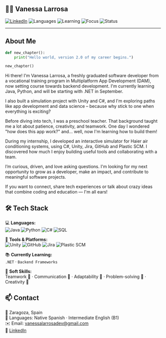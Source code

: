 
## 👩‍💻 Vanessa Larrosa

[![LinkedIn](https://img.shields.io/badge/LinkedIn-vanessa--larrosa--vilar-%237bbdd3?style=flat&logo=linkedin&logoColor=white)](https://www.linkedin.com/in/vanessa-larrosa-vilar/)
![Languages](https://img.shields.io/badge/Languages-Spanish%20%7C%20English-%23cda4de?style=flat&logo=google-translate&logoColor=white)
![Learning](https://img.shields.io/badge/Learning-.NET%20%7C%20Data%20Science-%237bbdd3?style=flat&logo=book&logoColor=white)
![Focus](https://img.shields.io/badge/Focus-Backend%20Development-%23cda4de?style=flat&logo=code&logoColor=white)
![Status](https://img.shields.io/badge/Status-Open%20to%20Opportunities-%237bbdd3?style=flat&logo=rocket&logoColor=white)

---

## About Me 

```python
def new_chapter():
    print("Hello world, version 2.0 of my career begins.")

new_chapter()
```
Hi there! I'm Vanessa Larrosa, a freshly graduated software developer from a vocational training program in Multiplatform App Development (DAM), now setting course towards backend development. I'm currently learning Java, Python, and will be starting with .NET in September.

I also built a simulation project with Unity and C#, and I'm exploring paths like app development and data science – because why stick to one when everything is exciting?

Before diving into tech, I was a preschool teacher. That background taught me a lot about patience, creativity, and teamwork. One day I wondered "how does this app work?" and… well, now I'm learning how to build them!

During my internship, I developed an interactive simulator for Haier air conditioning systems, using C#, Unity, Jira, GitHub and Plastic SCM. I discovered how much I enjoy building useful tools and collaborating with a team.

I’m curious, driven, and love asking questions. I'm looking for my next opportunity to grow as a developer, make an impact, and contribute to meaningful software projects.

If you want to connect, share tech experiences or talk about crazy ideas that combine coding and education — I'm all ears!


## 🛠️ Tech Stack

💻 **Languages:**  
![Java](https://img.shields.io/badge/Java-ED8B00?style=flat&logo=java&logoColor=white) ![Python](https://img.shields.io/badge/Python-3776AB?style=flat&logo=python&logoColor=white) ![C#](https://img.shields.io/badge/C%23-239120?style=flat&logo=c-sharp&logoColor=white) ![SQL](https://img.shields.io/badge/SQL-4479A1?style=flat&logo=Microsoft-SQL-Server&logoColor=white)

🧰 **Tools & Platforms:**  
![Unity](https://img.shields.io/badge/Unity-000000?style=flat&logo=unity&logoColor=white) ![GitHub](https://img.shields.io/badge/GitHub-181717?style=flat&logo=github&logoColor=white) ![Jira](https://img.shields.io/badge/Jira-0052CC?style=flat&logo=jira&logoColor=white) ![Plastic SCM](https://img.shields.io/badge/Plastic%20SCM-007ACC?style=flat&logo=plastic-scm&logoColor=white)

📚 **Currently Learning:**  
`.NET` · `Backend Frameworks`

🌟 **Soft Skills:**  
Teamwork 🤝 · Communication 💬 · Adaptability 🔄 · Problem-solving 🧩 · Creativity 🎨

## 📫 Contact

📍 Zaragoza, Spain  
💬 Languages: Native Spanish · Intermediate English (B1)  
✉️ Email: vanessalarrosadev@gmail.com  
🔗 [LinkedIn](https://www.linkedin.com/in/vanessa-larrosa-vilar/)
